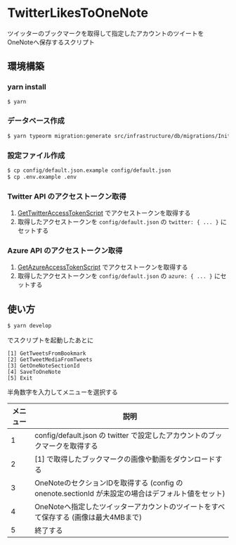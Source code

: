 # TwitterLikesToOneNote

ツイッターのブックマークを取得して指定したアカウントのツイートをOneNoteへ保存するスクリプト

## 環境構築

### yarn install

```bash
$ yarn
```

### データベース作成

```bash
$ yarn typeorm migration:generate src/infrastructure/db/migrations/Init -d src/infrastructure/db/DataSource.ts
```

### 設定ファイル作成

```bash
$ cp config/default.json.example config/default.json
$ cp .env.example .env
```

### Twitter API のアクセストークン取得

1. [GetTwitterAccessTokenScript](GetTwitterAccessTokenScript) でアクセストークンを取得する
2. 取得したアクセストークンを `config/default.json` の `twitter: { ... }` にセットする

### Azure API のアクセストークン取得

1. [GetAzureAccessTokenScript](GetAzureAccessTokenScript) でアクセストークンを取得する
2. 取得したアクセストークンを `config/default.json` の `azure: { ... }` にセットする

## 使い方

```bash
$ yarn develop
```

でスクリプトを起動したあとに

```
[1] GetTweetsFromBookmark
[2] GetTweetMediaFromTweets
[3] GetOneNoteSectionId
[4] SaveToOneNote
[5] Exit
```

半角数字を入力してメニューを選択する

| メニュー | 説明 |
| ---- | ---- |
| 1 | config/default.json の twitter で設定したアカウントのブックマークを取得する
| 2 | [1] で取得したブックマークの画像や動画をダウンロードする
| 3 | OneNoteのセクションIDを取得する (config の onenote.sectionId が未設定の場合はデフォルト値をセット)
| 4 | OneNoteへ指定したツイッターアカウントのツイートをすべて保存する (画像は最大4MBまで)
| 5 | 終了する |

